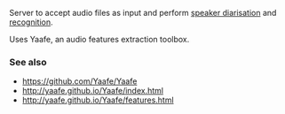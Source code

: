 Server to accept audio files as input and perform [speaker diarisation](https://en.wikipedia.org/wiki/Speaker_diarisation) and [recognition](https://en.wikipedia.org/wiki/Speaker_recognition).

Uses Yaafe, an audio features extraction toolbox.

### See also
* https://github.com/Yaafe/Yaafe
* http://yaafe.github.io/Yaafe/index.html
* http://yaafe.github.io/Yaafe/features.html
